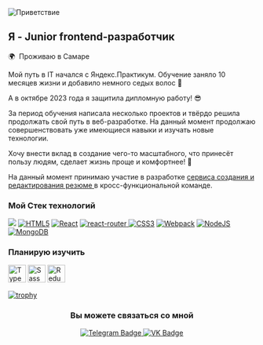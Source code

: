 <img src="https://github.com/SorokinaMarina/SorokinaMarina/blob/main/header.png" alt="Приветствие">

<h2>Я - Junior frontend-разработчик</h2>



🌍  Проживаю в Самаре

Мой путь в IT начался с Яндекс.Практикум. Обучение заняло 10 месяцев жизни и добавило немного седых волос 🙈 

А в октябре 2023 года я защитила дипломную работу! 😎 

За период обучения написала несколько проектов и твёрдо решила продолжать свой путь в веб-разработке. На данный момент продолжаю совершенствовать уже имеющиеся навыки и изучать новые технологии. 

Хочу внести вклад в создание чего-то масштабного, что принесёт пользу людям, сделает жизнь проще и комфортнее! 🙌

На данный момент принимаю участие в разработке [сервиса создания и редактирования резюме ](https://github.com/creating-and-editing-a-resume) в кросс-функциональной команде.

### Мой Стек технологий

<p align="left">
<a href="https://git-scm.com/" target="_blank" rel="noreferrer"><img src="https://img.shields.io/badge/JavaScript-F7DF1E?style=for-the-badge&logo=javascript&logoColor=black" target="_blank" rel="noreferrer"></a> 
<a href="https://developer.mozilla.org/en-US/docs/Glossary/HTML5" target="_blank" rel="noreferrer"><img src="https://img.shields.io/badge/HTML-239120?style=for-the-badge&logo=html5&logoColor=white" alt="HTML5" /></a> 
<a href="https://reactjs.org/" target="_blank" rel="noreferrer"><img src="https://img.shields.io/badge/React-20232A?style=for-the-badge&logo=react&logoColor=61DAFB" alt="React" /></a> 
<a href="https://reactdev.ru/libs/react-router.6/" target="_blank" rel="noreferrer"> <img src="https://img.shields.io/badge/React_Router-CA4245?style=for-the-badge&logo=react-router&logoColor=white" alt="react-router"/> </a> 
<a href="https://www.w3.org/TR/CSS/#css" target="_blank" rel="noreferrer"><img src="https://img.shields.io/badge/CSS3-1572B6?style=for-the-badge&logo=css3&logoColor=white" alt="CSS3" /></a> 
<a href="https://webpack.js.org/" target="_blank" rel="noreferrer"><img src="https://img.shields.io/badge/Express.js-404D59?style=for-the-badge" alt="Webpack" /></a> 
<a href="https://nodejs.org/en/" target="_blank" rel="noreferrer"><img src="https://img.shields.io/badge/Node.js-43853D?style=for-the-badge&logo=node.js&logoColor=white" alt="NodeJS" /></a> 
<a href="https://www.mongodb.com/" target="_blank" rel="noreferrer"><img src="https://img.shields.io/badge/MongoDB-4EA94B?style=for-the-badge&logo=mongodb&logoColor=white" alt="MongoDB" /></a> 
</p>

### Планирую изучить
<p align="left">
<a href="https://www.typescriptlang.org/" target="_blank" rel="noreferrer"><img src="https://raw.githubusercontent.com/danielcranney/readme-generator/main/public/icons/skills/typescript-colored.svg" width="36" height="36" alt="TypeScript" /></a> <a href="https://sass-lang.com/" target="_blank" rel="noreferrer"><img src="https://raw.githubusercontent.com/danielcranney/readme-generator/main/public/icons/skills/sass-colored.svg" width="36" height="36" alt="Sass" /></a> <a href="https://redux.js.org/" target="_blank" rel="noreferrer"><img src="https://raw.githubusercontent.com/danielcranney/readme-generator/main/public/icons/skills/redux-colored.svg" width="36" height="36" alt="Redux" /></a>
</p>

[![trophy](https://github-profile-trophy.vercel.app/?username=SorokinaMarina)](https://github.com/ryo-ma/github-profile-trophy)



<h3 align="center">Вы можете связаться со мной</h3>
<div id='links' align='center' style='padding-bottom: 20' background="#C5D7EA">
  <a href='https://t.me/marinasorokina333'>
    <img src="https://img.shields.io/badge/Telegram-blue?style=for-the-badge&logo=Telegram&logoColor=white" alt="Telegram Badge"/>
  <a/>
  <a href='https://vk.com/ary333'>
    <img src="https://img.shields.io/badge/VK-blue?style=for-the-badge&logo=VK&logoColor=white" alt="VK Badge"/>
  </a>
</div>

